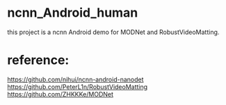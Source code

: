# ncnn_Android_human

this project is a ncnn Android demo for MODNet and RobustVideoMatting.

# reference:  
https://github.com/nihui/ncnn-android-nanodet  
https://github.com/PeterL1n/RobustVideoMatting  
https://github.com/ZHKKKe/MODNet  
